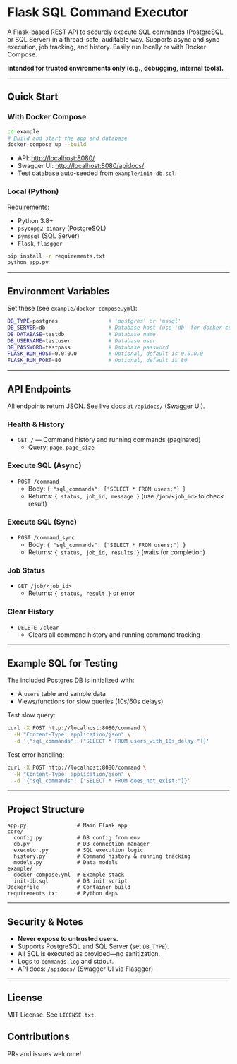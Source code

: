 # Flask SQL Command Executor

A Flask-based REST API to securely execute SQL commands (PostgreSQL or SQL Server) in a thread-safe, auditable way. Supports async and sync execution, job tracking, and history. Easily run locally or with Docker Compose.

**Intended for trusted environments only (e.g., debugging, internal tools).**

---

## Quick Start

### With Docker Compose

```bash
cd example
# Build and start the app and database
docker-compose up --build
```
- API: [http://localhost:8080/](http://localhost:8080/)
- Swagger UI: [http://localhost:8080/apidocs/](http://localhost:8080/apidocs/)
- Test database auto-seeded from `example/init-db.sql`.

### Local (Python)

Requirements:
- Python 3.8+
- `psycopg2-binary` (PostgreSQL)
- `pymssql` (SQL Server)
- `Flask`, `flasgger`

```bash
pip install -r requirements.txt
python app.py
```

---

## Environment Variables

Set these (see `example/docker-compose.yml`):

```bash
DB_TYPE=postgres                # 'postgres' or 'mssql'
DB_SERVER=db                    # Database host (use 'db' for docker-compose)
DB_DATABASE=testdb              # Database name
DB_USERNAME=testuser            # Database user
DB_PASSWORD=testpass            # Database password
FLASK_RUN_HOST=0.0.0.0          # Optional, default is 0.0.0.0
FLASK_RUN_PORT=80               # Optional, default is 80
```

---

## API Endpoints

All endpoints return JSON. See live docs at `/apidocs/` (Swagger UI).

### Health & History
- `GET /` — Command history and running commands (paginated)
  - Query: `page`, `page_size`

### Execute SQL (Async)
- `POST /command`
  - Body: `{ "sql_commands": ["SELECT * FROM users;"] }`
  - Returns: `{ status, job_id, message }` (use `/job/<job_id>` to check result)

### Execute SQL (Sync)
- `POST /command_sync`
  - Body: `{ "sql_commands": ["SELECT * FROM users;"] }`
  - Returns: `{ status, job_id, results }` (waits for completion)

### Job Status
- `GET /job/<job_id>`
  - Returns: `{ status, result }` or error

### Clear History
- `DELETE /clear`
  - Clears all command history and running command tracking

---

## Example SQL for Testing

The included Postgres DB is initialized with:
- A `users` table and sample data
- Views/functions for slow queries (10s/60s delays)

Test slow query:
```bash
curl -X POST http://localhost:8080/command \
  -H "Content-Type: application/json" \
  -d '{"sql_commands": ["SELECT * FROM users_with_10s_delay;"]}'
```

Test error handling:
```bash
curl -X POST http://localhost:8080/command \
  -H "Content-Type: application/json" \
  -d '{"sql_commands": ["SELECT * FROM does_not_exist;"]}'
```

---

## Project Structure

```
app.py                # Main Flask app
core/
  config.py           # DB config from env
  db.py               # DB connection manager
  executor.py         # SQL execution logic
  history.py          # Command history & running tracking
  models.py           # Data models
example/
  docker-compose.yml  # Example stack
  init-db.sql         # DB init script
Dockerfile            # Container build
requirements.txt      # Python deps
```

---

## Security & Notes
- **Never expose to untrusted users.**
- Supports PostgreSQL and SQL Server (set `DB_TYPE`).
- All SQL is executed as provided—no sanitization.
- Logs to `commands.log` and stdout.
- API docs: `/apidocs/` (Swagger UI via Flasgger)

---

## License
MIT License. See `LICENSE.txt`.

## Contributions
PRs and issues welcome!

